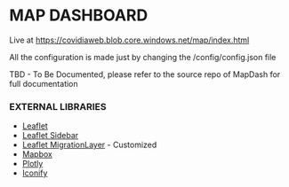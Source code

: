# MAP DASHBOARD

Live at https://covidiaweb.blob.core.windows.net/map/index.html

All the configuration is made just by changing the /config/config.json file



TBD - To Be Documented, please refer to the source repo of MapDash for full documentation



### EXTERNAL LIBRARIES
- [Leaflet](https://leafletjs.com/)
- [Leaflet Sidebar](https://github.com/noerw/leaflet-sidebar-v2)
- [Leaflet MigrationLayer](https://github.com/lit-forest/leaflet.migrationLayer) - Customized
- [Mapbox](https://www.mapbox.com/)
- [Plotly](https://plotly.com/)
- [Iconify](https://iconify.design/)
